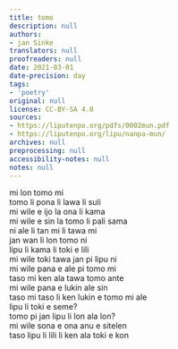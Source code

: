 ```yaml
---
title: tomo
description: null
authors:
- jan Sinke
translators: null
proofreaders: null
date: 2021-03-01
date-precision: day
tags:
- 'poetry'
original: null
license: CC-BY-SA 4.0
sources:
- https://liputenpo.org/pdfs/0002mun.pdf
- https://liputenpo.org/lipu/nanpa-mun/
archives: null
preprocessing: null
accessibility-notes: null
notes: null
---
```


mi lon tomo mi  
tomo li pona li lawa li suli  
mi wile e ijo la ona li kama  
mi wile e sin la tomo li pali sama  
ni ale li tan mi li tawa mi  
jan wan li lon tomo ni  
lipu li kama li toki e lili  
mi wile toki tawa jan pi lipu ni  
mi wile pana e ale pi tomo mi  
taso mi ken ala tawa tomo ante  
mi wile pana e lukin ale sin  
taso mi taso li ken lukin e tomo mi ale  
lipu li toki e seme?  
tomo pi jan lipu li lon ala lon?  
mi wile sona e ona anu e sitelen  
taso lipu li lili li ken ala toki e kon